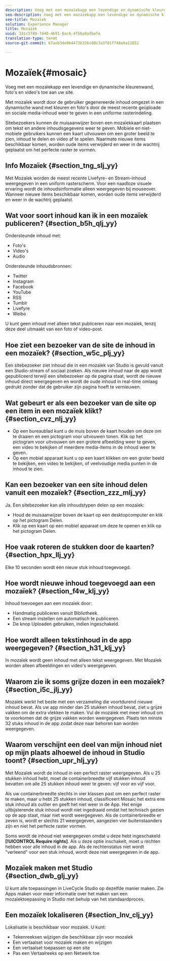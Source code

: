 ```yaml
---
description: Voeg met een mozaïekapp een levendige en dynamische kleurenwand, foto's en video's toe aan uw site.
seo-description: Voeg met een mozaïekapp een levendige en dynamische kleurenwand, foto's en video's toe aan uw site.
seo-title: Mozaïek
solution: Experience Manager
title: Mozaïek
uuid: 331c5f80-7440-4b91-8ac6-4f56a8a5befe
translation-type: tm+mt
source-git-commit: 67aeb3de964473b326c88c3a3f81ff48a6a12652

---
```



# Mozaïek{#mosaic}

Voeg met een mozaïekapp een levendige en dynamische kleurenwand, foto&#39;s en video&#39;s toe aan uw site.

Met mozaïek wordt door de gebruiker gegenereerde inhoud omgezet in een dynamische wand met kleuren en foto&#39;s door de meest recente geüploade en sociale media-inhoud weer te geven in een uniforme rasterindeling.

Sitebezoekers kunnen de muisaanwijzer boven een mozaïekkaart plaatsen om tekst en andere inhoudsgegevens weer te geven. Mobiele en niet-mobiele gebruikers kunnen een kaart uitvouwen om een groter beeld te zien, inhoud te delen en video af te spelen. Naarmate nieuwe items beschikbaar komen, worden oude items verwijderd en weer in de wachtrij geplaatst om het perfecte raster te vormen.

## Info Mozaïek {#section_tng_slj_yy}

Met Mozaïek worden de meest recente Livefyre- en Stream-inhoud weergegeven in een uniform rasterscherm. Voor een naadloze visuele ervaring wordt de inhoudsinformatie alleen weergegeven bij mouseover. Wanneer nieuwe items beschikbaar komen, worden oude items verwijderd en weer in de wachtrij geplaatst.

## Wat voor soort inhoud kan ik in een mozaïek publiceren? {#section_b5h_qlj_yy}

Ondersteunde inhoud met:

* Foto&#39;s
* Video&#39;s
* Audio

Ondersteunde inhoudsbronnen:

* Twitter
* Instagram
* Facebook
* YouTube
* RSS
* Tumblr
* Livefyre
* Weibo

U kunt geen inhoud met alleen tekst publiceren naar een mozaïek, tenzij deze deel uitmaakt van een foto of video-post.

## Hoe ziet een bezoeker van de site de inhoud in een mozaïek? {#section_w5c_plj_yy}

Een sitebezoeker ziet inhoud die in een mozaïek van Studio is gevuld vanuit een Studio-stream of sociaal zoeken. Als nieuwe inhoud naar de app wordt gepubliceerd terwijl een sitebezoeker op de pagina staat, wordt de nieuwe inhoud direct weergegeven en wordt de oude inhoud in real-time omlaag gedrukt zonder dat de gebruiker zijn pagina hoeft te vernieuwen.

## Wat gebeurt er als een bezoeker van de site op een item in een mozaïek klikt? {#section_cvz_nlj_yy}

* Op een bureaublad kunt u de muis boven de kaart houden om deze om te draaien en een pictogram voor uitvouwen tonen. Klik op het pictogram voor uitvouwen om een grotere afbeelding weer te geven, een video te bekijken of meerdere media-items in de inhoud weer te geven.
* Op een mobiel apparaat kunt u op een kaart klikken om een groter beeld te bekijken, een video te bekijken, of veelvoudige media punten in de inhoud te zien.

## Kan een bezoeker van een site inhoud delen vanuit een mozaïek? {#section_zzz_mlj_yy}

Ja. Een sitebezoeker kan alle inhoudstypen delen op een mozaïek:

* Houd de muisaanwijzer boven de kaart op een desktopcomputer en klik op het pictogram Delen.
* Klik op een kaart op een mobiel apparaat om deze te openen en klik op het pictogram Delen.

## Hoe vaak roteren de stukken door de kaarten? {#section_hpx_llj_yy}

Elke 10 seconden wordt één nieuw stuk inhoud toegevoegd.

## Hoe wordt nieuwe inhoud toegevoegd aan een mozaïek? {#section_f4w_klj_yy}

Inhoud toevoegen aan een mozaïek door:

* Handmatig publiceren vanuit Bibliotheek.
* Een stream instellen om automatisch te publiceren.
* De knop Uploaden gebruiken, indien ingeschakeld.

## Hoe wordt alleen tekstinhoud in de app weergegeven? {#section_h31_klj_yy}

In mozaïek wordt geen inhoud met alleen tekst weergegeven. Met Mozaïek worden alleen afbeeldingen en video&#39;s weergegeven.

## Waarom zie ik soms grijze dozen in een mozaïek? {#section_i5c_jlj_yy}

Mozaïek werkt het beste met een verzameling die voortdurend nieuwe inhoud bevat. Als uw app minder dan 25 stukken inhoud bevat, ziet u grijze vakken om de extra vlekken te maken. Vul de mozaïek met meer inhoud om te voorkomen dat de grijze vakken worden weergegeven. Plaats ten minste 32 stuks inhoud in de app zodat deze naar behoren kan worden weergegeven.

## Waarom verschijnt een deel van mijn inhoud niet op mijn plaats alhoewel de inhoud in Studio toont? {#section_upr_hlj_yy}

Met Mozaïek wordt de inhoud in een perfect raster weergegeven. Als u 25 stukken inhoud hebt, moet de containerbreedte vijf stukken inhoud bevatten om alle 25 stukken inhoud weer te geven: vijf voor en vijf voor.

Als uw containerbreedte slechts in vier klassen past om een perfect raster te maken, maar u hebt 25 stukken inhoud, classificeert Mosaic het extra ene stuk inhoud als outlier en geeft het niet weer in de App. Het enige uitbijsterende stuk inhoud wordt niet ingedraaid omdat het technisch gezien op de app staat, maar niet wordt weergegeven. Als de containerbreedte er zeven is, wordt er slechts 21 weergegeven, aangezien vier buitenstaanders zijn en niet het perfecte raster vormen.

Soms wordt de inhoud niet weergegeven omdat u deze hebt ingeschakeld **[!UICONTROL Require rights]**. Als u deze optie inschakelt, moet u rechten hebben voor alle inhoud in de app. Als de rechtenstatus niet wordt &quot;verleend&quot; voor een stuk inhoud, wordt deze niet weergegeven in de app.

## Mozaïek maken met Studio {#section_dwb_glj_yy}

U kunt alle toepassingen in LiveCycle Studio op dezelfde manier maken. Zie Apps maken voor meer informatie over het maken van een mozaïektoepassing in Studio met behulp van het standaardproces.

## Een mozaïek lokaliseren {#section_lnv_clj_yy}

Lokalisatie is beschikbaar voor mozaïek. U kunt:

* Tekenreeksen wijzigen die beschikbaar zijn voor mozaïek
* Een vertaalset voor mozaïek maken en wijzigen
* Een vertaalset toepassen op een site
* Pas een Vertaalreeks op een Netwerk toe


